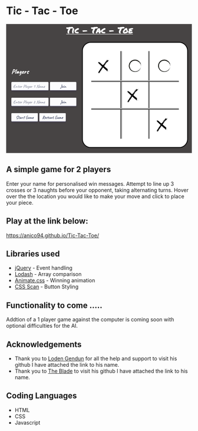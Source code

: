 # Tic - Tac - Toe

![Game Board](/img/game-board.png?raw=true "Game Board")

## A simple game for 2 players 
Enter your name for personalised win messages.
Attempt to line up 3 crosses or 3 naughts before your opponent, taking alternating turns.
Hover over the the location you would like to make your move and click to place your piece.

## Play at the link below:

https://anico94.github.io/Tic-Tac-Toe/

## Libraries used
* [jQuery](https://jquery.com/) - Event handling
* [Lodash](https://lodash.com/) - Array comparison
* [Animate.css](https://animate.style/) - Winning animation
* [CSS Scan](https://getcssscan.com/css-buttons-examples) - Button Styling


## Functionality to come .....
Addtion of a 1 player game against the computer is coming soon with optional difficulties for the AI.


## Acknowledgements
* Thank you to [Loden Gendun](https://github.com/Tenzang) for all the help and support to visit his github I have attached the link to his name.
* Thank you to [The Blade](https://github.com/wofockham) to visit his github I have attached the link to his name.

## Coding Languages
 * HTML 
 * CSS
 * Javascript



